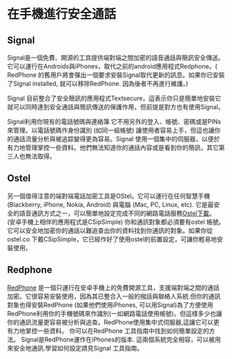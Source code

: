 [Title]: # (在手機進行安全通話)
[Order]: # (2)

# 在手機進行安全通話

## Signal

Signal是一個免費、開源的工具提供端對端之間加密的語音通話與簡訊安全傳送。它可以運行在Androids與iPhones，取代之前的android應用程式Redphone。( RedPhone 的舊用戶將會彈出一個要求安裝Signal取代更新的訊息。如果你已安裝了Signal installed, 就可以移除RedPhone. 因為後者不再進行維護。)

Signal 目前整合了安全簡訊的應用程式Textsecure，這表示你只是簡單地安裝它就可以同時達到安全通話與簡訊傳送的保護作用，但前提是對方也有使用Signal。

Signal利用你現有的電話號碼與連絡簿.它不用另外的登入、帳號、密碼或是PINs來管理。以電話號碼作身份識別 (如同一組帳號) 讓使用者容易上手，但這也讓你的通話流量分析與被追踪變得更為容易。Signal 使用一個集中的伺服器，以便於有力地管理掌控一些資料。他們無法知道你的通話內容或是看到你的簡訊，其它第三人也無法取得。

## Ostel

另一個值得注意的端對端電話加密工具是OStel。它可以運行在任何智慧手機(Blackberry, iPhone, Nokia, Android) 與電腦 (Mac, PC, Linux, etc). 它是最安全的語音通訊方式之一，可以簡單地設定完成不同的網路電話服務[Ostel下載](https://ostel.co/)。 (安卓手機上相伴的應用程式是CSipSimple) 你和通訊對象都必須要有ostel 帳號。它可以安全地加密你的通話以難追查出你的資料找到你通訊的對象。如果你從ostel.co 下戴CSipSimple，它已經作好了使用ostel的前置設定，可讓你輕易地安裝使用。

## Redphone

[RedPhone](https://play.google.com/store/apps/details?id=org.thoughtcrime.redphone) 是一個只運行在安卓手機上的免費開源工具，支援端對端之間的通話加密。它很容易安裝使用，因為其已整合入一般的撥話與聯絡人系統.但你的通訊對象也得安裝RedPhone (如果他們使用iPhones, 可以用Signal)為了方便使用 RedPhone利用你的手機號碼來作識別(一如網路電話使用帳號)。但這樣多少也讓你的通訊流量更容易被分析與追查。RedPhone使用集中式伺服器,這讓它可以更有力地掌控一些資料。
你可以在RedPhone 工具指南中找到如何簡單設定的方法。
Signal是RedPhone運作在iPhones的版本. 這兩個系統完全相容，可以被用來安全地通訊.學習如何設定請見Signal 工具指南。